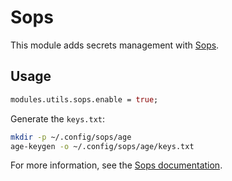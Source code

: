 # Sops

This module adds secrets management with [Sops](https://github.com/Mic92/sops-nix).

## Usage

```nix
modules.utils.sops.enable = true;
```

Generate the `keys.txt`:

```bash
mkdir -p ~/.config/sops/age
age-keygen -o ~/.config/sops/age/keys.txt
```

For more information, see the [Sops documentation](https://github.com/Mic92/sops-nix).
